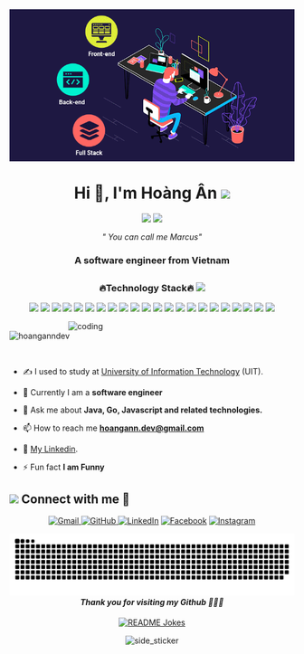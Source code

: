 <div align="center">
<img align="center" alt="coding" src="images/background.gif">
</div>
<h1 align="center">Hi 👋, I'm Hoàng Ân <img src="https://media.giphy.com/media/mGcNjsfWAjY5AEZNw6/giphy.gif" width="50"></h1>
<p align="center">
  <img src="https://img.shields.io/badge/Focus-Web%20Application-red" />
  <img src="https://img.shields.io/badge/Languages-English%20-yellow" />
</p>
<div align="center"><i>" You can call me Marcus"</i></div>
<h3 align="center">A software engineer from Vietnam</h3>

<h2 align="center"></h2>


<h3 align="center">🔥Technology Stack🔥 <img src="https://media.giphy.com/media/WUlplcMpOCEmTGBtBW/giphy.gif" width="40"></h3>
<p align="center">
<img src="https://img.shields.io/badge/-Java-black?style=flat-square&logo=openjdk&logoColor=red"/>
<img src="https://img.shields.io/badge/-JavaScript-black?style=flat-square&logo=javascript&logoColor=yellow"/>
<img src="https://img.shields.io/badge/-Go-black?style=flat-squar[README.md](..%2F..%2F..%2F..%2F..%2FDownloads%2Fhoanganndev%2FREADME.md)e&logo=go&logoColor=blue"/>
<img src="https://img.shields.io/badge/-Spring%20Boot-black?style=flat-square&logo=spring&logoColor=green"/>
<img src="https://img.shields.io/badge/-Node.js-black?style=flat-square&logo=node.js&logoColor=green"/>
<img src="https://img.shields.io/badge/-Expressjs-black?style=flat-square&logo=Express.js"/>
<img src="https://img.shields.io/badge/-React-black?style=flat-square&logo=react"/>
<img src="https://img.shields.io/badge/-Gin-black?style=flat-square&logo=go&logoColor=blue"/>
<img src="https://img.shields.io/badge/-Oracle-black?style=flat-square&logo=oracle&logoColor=red"/>
<img src="https://img.shields.io/badge/-MySQL-black?style=flat-square&logo=mysql&logoColor=blue"/>
<img src="https://img.shields.io/badge/-MongoDB-black?style=flat-square&logo=mongodb"/>
<img src="https://img.shields.io/badge/-Jenkins-black?style=flat-square&logo=jenkins&logoColor=red"/>
<img src="https://img.shields.io/badge/-Docker-black?style=flat-square&logo=docker&logoColor=blue"/>
<img src="https://img.shields.io/badge/-Kubernetes-black?style=flat-square&logo=kubernetes&logoColor=blue"/>
<img src="https://img.shields.io/badge/-Terraform-black?style=flat-square&logo=terraform&logoColor=7A42B8"/>
<img src="https://img.shields.io/badge/-Ansible-black?style=flat-square&logo=ansible&logoColor=red"/>
<img src="https://img.shields.io/badge/-Prometheus-black?style=flat-square&logo=prometheus&logoColor=E6522C"/>
<img src="https://img.shields.io/badge/-Grafana-black?style=flat-square&logo=grafana&logoColor=F46800"/>
<img src="https://img.shields.io/badge/-CircleCI-black?style=flat-square&logo=circleci&logoColor=blue"/>
<img src="https://img.shields.io/badge/-Git-black?style=flat-square&logo=git"/>
<img src="https://img.shields.io/badge/-GitLab%20CI-black?style=flat-square&logo=gitlab&logoColor=red"/>
<img src="https://img.shields.io/badge/-GitHub-black?style=flat-square&logo=github"/>
</p>

<img align="right" alt="coding" width="400" src="https://miro.medium.com/max/680/1*IRGHmiGsa16stedQvIaZfw.gif">
<p align="left"> <img src="https://komarev.com/ghpvc/?username=hoanganndev&label=Profile%20views&color=0e75b6&style=flat" alt="hoanganndev" /> </p>
<p align="left"> <a href="https://twitter.com/" target="blank"><img src="https://img.shields.io/twitter/follow/?logo=twitter&style=for-the-badge" alt="" /></a> </p>

- ✍ I used to study at [University of Information Technology](https://www.uit.edu.vn) (UIT).

- 🌱 Currently I am a **software engineer**
- 💬 Ask me about **Java, Go, Javascript and related technologies.**
- 📫 How to reach me **hoangann.dev@gmail.com**
- 💬 [My Linkedin](https://www.linkedin.com/in/hoang-an).
- ⚡ Fun fact **I am Funny**

## <img src="https://media.giphy.com/media/iY8CRBdQXODJSCERIr/giphy.gif" width="30px"> Connect with me 🤝
<p align="center">
	<a href="mailto:hoangann.dev@gmail.com"><img img src="https://img.shields.io/badge/gmail-%23EA4335.svg?style=plastic&logo=gmail&logoColor=white" alt="Gmail"/>		</a>
	<a href="https://github.com/hoanganndev"><img src="https://img.shields.io/badge/github-%23181717.svg?style=plastic&logo=github&logoColor=white" alt="GitHub"/>		</a>
	<a href="https://linkedin.com/in/hoang-an"><img src="https://img.shields.io/badge/linkedin-%230A66C2.svg?style=plastic&logo=linkedin&logoColor=white" 		alt="LinkedIn"/></a>
	<a href="https://fb.com/an.best01"><img src="https://img.shields.io/badge/facebook-%231877F2.svg?style=plastic&logo=facebook&logoColor=white" alt="Facebook"/></a>
	<a href="https://instagram.com/_h.an._"><img src="https://img.shields.io/badge/instagram-%23E4405F.svg?style=plastic&logo=instagram&logoColor=white" alt="Instagram"/></a>
</p>


<picture>
  <source
    media="(prefers-color-scheme: dark)"
    srcset="https://raw.githubusercontent.com/platane/snk/output/github-contribution-grid-snake-dark.svg"
  />
  <source
    media="(prefers-color-scheme: light)"
    srcset="https://raw.githubusercontent.com/platane/snk/output/github-contribution-grid-snake.svg"
  />
  <img
    alt="github contribution grid snake animation"
    src="https://raw.githubusercontent.com/platane/snk/output/github-contribution-grid-snake.svg"
  />
</picture>

<div align="center">
<b><i>Thank you for visiting my Github 👻👻👻</i></b><br></b><br>
<a href="https://readme-jokes.vercel.app"><img align="center" src="https://readme-jokes.vercel.app/api" alt="README Jokes"></a>
</div>


<p  align="center">
<img align="center" width=200px height=200px alt="side_sticker" src="https://media.giphy.com/media/TEnXkcsHrP4YedChhA/giphy.gif" />
</p>
